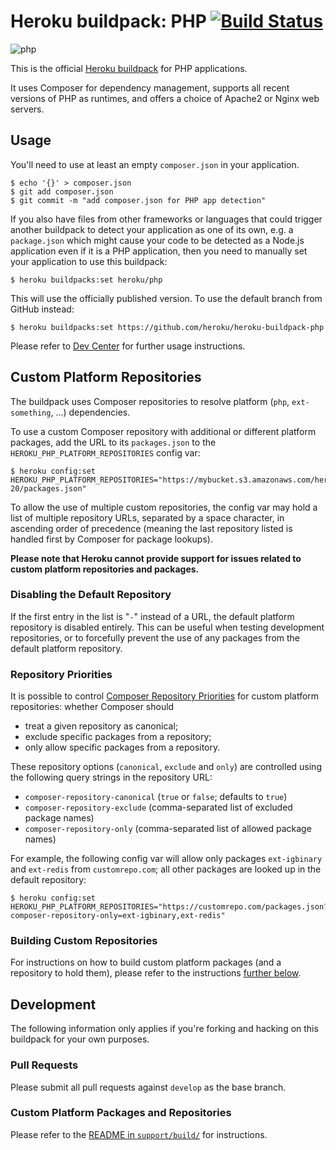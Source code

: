 # Heroku buildpack: PHP [![Build Status](https://circleci.com/gh/heroku/heroku-buildpack-php.svg?style=svg)](https://circleci.com/gh/heroku/heroku-buildpack-php)

![php](https://cloud.githubusercontent.com/assets/51578/8882982/73ea501a-3219-11e5-8f87-311e6b8a86fc.jpg)


This is the official [Heroku buildpack](http://devcenter.heroku.com/articles/buildpacks) for PHP applications.

It uses Composer for dependency management, supports all recent versions of PHP as runtimes, and offers a choice of Apache2 or Nginx web servers.

## Usage

You'll need to use at least an empty `composer.json` in your application.

    $ echo '{}' > composer.json
    $ git add composer.json
    $ git commit -m "add composer.json for PHP app detection"

If you also have files from other frameworks or languages that could trigger another buildpack to detect your application as one of its own, e.g. a `package.json` which might cause your code to be detected as a Node.js application even if it is a PHP application, then you need to manually set your application to use this buildpack:

    $ heroku buildpacks:set heroku/php

This will use the officially published version. To use the default branch from GitHub instead:

    $ heroku buildpacks:set https://github.com/heroku/heroku-buildpack-php

Please refer to [Dev Center](https://devcenter.heroku.com/categories/php) for further usage instructions.

## Custom Platform Repositories

The buildpack uses Composer repositories to resolve platform (`php`, `ext-something`, ...) dependencies.

To use a custom Composer repository with additional or different platform packages, add the URL to its `packages.json` to the `HEROKU_PHP_PLATFORM_REPOSITORIES` config var:

    $ heroku config:set HEROKU_PHP_PLATFORM_REPOSITORIES="https://mybucket.s3.amazonaws.com/heroku-20/packages.json"

To allow the use of multiple custom repositories, the config var may hold a list of multiple repository URLs, separated by a space character, in ascending order of precedence (meaning the last repository listed is handled first by Composer for package lookups).

**Please note that Heroku cannot provide support for issues related to custom platform repositories and packages.**

### Disabling the Default Repository

If the first entry in the list is "`-`" instead of a URL, the default platform repository is disabled entirely. This can be useful when testing development repositories, or to forcefully prevent the use of any packages from the default platform repository.

### Repository Priorities

It is possible to control [Composer Repository Priorities](https://getcomposer.org/doc/articles/repository-priorities.md) for custom platform repositories: whether Composer should

- treat a given repository as canonical;
- exclude specific packages from a repository;
- only allow specific packages from a repository.

These repository options (`canonical`, `exclude` and `only`) are controlled using the following query strings in the repository URL:

- `composer-repository-canonical` (`true` or `false`; defaults to `true`)
- `composer-repository-exclude` (comma-separated list of excluded package names)
- `composer-repository-only` (comma-separated list of allowed package names)

For example, the following config var will allow only packages `ext-igbinary` and `ext-redis` from `customrepo.com`; all other packages are looked up in the default repository:

    $ heroku config:set HEROKU_PHP_PLATFORM_REPOSITORIES="https://customrepo.com/packages.json?composer-repository-only=ext-igbinary,ext-redis"

### Building Custom Repositories

For instructions on how to build custom platform packages (and a repository to hold them), please refer to the instructions [further below](#custom-platform-packages-and-repositories).

## Development

The following information only applies if you're forking and hacking on this buildpack for your own purposes.

### Pull Requests

Please submit all pull requests against `develop` as the base branch.

### Custom Platform Packages and Repositories

Please refer to the [README in `support/build/`](support/build/README.md) for instructions.

